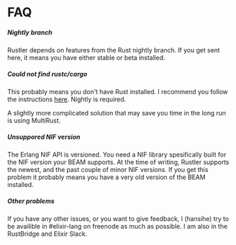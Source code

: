 # FAQ

##### Nightly branch
Rustler depends on features from the Rust nightly branch. If you get sent here, it means you have either stable or beta installed.

##### Could not find rustc/cargo
This probably means you don't have Rust installed. I recommend you follow the instructions [here](https://www.rust-lang.org/downloads.html#nightly). Nightly is required.

A slightly more complicated solution that may save you time in the long run is using MultiRust.

##### Unsuppored NIF version
The Erlang NIF API is versioned. You need a NIF library spesifically built for the NIF version your BEAM supports. At the time of writing, Rustler supports the newest, and the past couple of minor NIF versions. If you get this problem it probably means you have a very old version of the BEAM installed.

##### Other problems
If you have any other issues, or you want to give feedback, I (hansihe) try to be availible in #elixir-lang on freenode as much as possible. I am also in the RustBridge and Elixir Slack.
